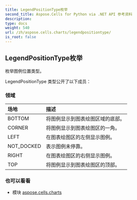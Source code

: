 ```yaml
---
title: LegendPositionType枚举
second_title: Aspose.Cells for Python via .NET API 参考资料
description:
type: docs
weight: 540
url: /zh/aspose.cells.charts/legendpositiontype/
is_root: false
---
```

## LegendPositionType枚举
枚举图例位置类型。



LegendPositionType 类型公开了以下成员：

### 领域
|场地|描述|
| :- | :- |
| BOTTOM |将图例显示到图表绘图区域的底部。|
| CORNER |将图例显示到图表绘图区的一角。|
| LEFT |在图表绘图区的左侧显示图例。|
| NOT_DOCKED |表示图例未停靠。|
| RIGHT |在图表绘图区的右侧显示图例。|
| TOP |将图例显示到图表绘图区的顶部。|



### 也可以看看
* 模块 [aspose.cells.charts](..)
